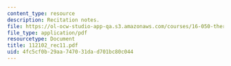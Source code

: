 ```yaml
---
content_type: resource
description: Recitation notes.
file: https://ol-ocw-studio-app-qa.s3.amazonaws.com/courses/16-050-thermal-energy-fall-2002/4fc5cf0b29aa747031dad701bc80c044_112102_rec11.pdf
file_type: application/pdf
resourcetype: Document
title: 112102_rec11.pdf
uid: 4fc5cf0b-29aa-7470-31da-d701bc80c044
---
```

